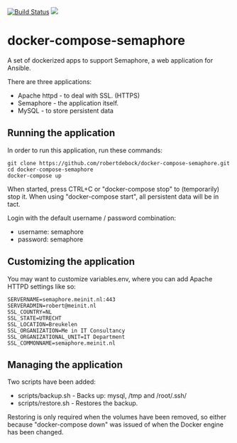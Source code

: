 [![Build Status](https://travis-ci.org/robertdebock/docker-compose-semaphore.svg?branch=master)](https://travis-ci.org/robertdebock/docker-compose-semaphore) [![](https://images.microbadger.com/badges/image/robertdebock/semaphore.svg)](https://microbadger.com/images/robertdebock/semaphore "Get your own image badge on microbadger.com")

# docker-compose-semaphore

A set of dockerized apps to support Semaphore, a web application for Ansible.

There are three applications:
- Apache httpd - to deal with SSL. (HTTPS)
- Semaphore - the application itself.
- MySQL - to store persistent data

## Running the application
In order to run this application, run these commands:

    git clone https://github.com/robertdebock/docker-compose-semaphore.git
    cd docker-compose-semaphore
    docker-compose up

When started, press CTRL+C or "docker-compose stop" to (temporarily) stop it. When using "docker-compose start", all persistent data will be in tact.

Login with the default username / password combination:
- username: semaphore
- password: semaphore

## Customizing the application
You may want to customize variables.env, where you can add Apache HTTPD settings like so:

    SERVERNAME=semaphore.meinit.nl:443
    SERVERADMIN=robert@meinit.nl
    SSL_COUNTRY=NL
    SSL_STATE=UTRECHT
    SSL_LOCATION=Breukelen
    SSL_ORGANIZATION=Me in IT Consultancy
    SSL_ORGANIZATIONAL_UNIT=IT Department
    SSL_COMMONNAME=semaphore.meinit.nl

## Managing the application
Two scripts have been added:
- scripts/backup.sh - Backs up: mysql, /tmp and /root/.ssh/
- scripts/restore.sh - Restores the backup.

Restoring is only required when the volumes have been removed, so either because "docker-compose down" was issued of when the Docker engine has been changed.
